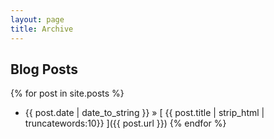 ```yaml
---
layout: page
title: Archive
---
```


## Blog Posts

{% for post in site.posts %}
  * {{ post.date | date_to_string }} &raquo; [ {{ post.title | strip_html | truncatewords:10}} ]({{ post.url }})
{% endfor %}
